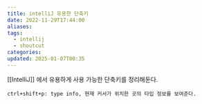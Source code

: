 ```yaml
---
title: intelliJ 유용한 단축키
date: 2022-11-29T17:44:00
aliases: 
tags:
  - intellij
  - shoutcut
categories: 
updated: 2025-01-07T00:35
---
```


[[IntelliJ]] 에서 유용하게 사용 가능한 단축키를 정리해둔다.

```
ctrl+shift+p: type info, 현재 커서가 위치한 곳의 타입 정보를 보여준다.

```
